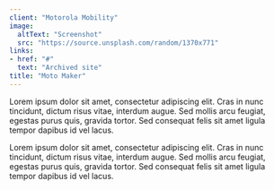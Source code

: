 ```yaml
---
client: "Motorola Mobility"
image:
  altText: "Screenshot"
  src: "https://source.unsplash.com/random/1370x771"
links:
- href: "#"
  text: "Archived site"
title: "Moto Maker"
---
```


Lorem ipsum dolor sit amet, consectetur adipiscing elit. Cras in nunc tincidunt, dictum risus vitae, interdum augue. Sed mollis arcu feugiat, egestas purus quis, gravida tortor. Sed consequat felis sit amet ligula tempor dapibus id vel lacus.

Lorem ipsum dolor sit amet, consectetur adipiscing elit. Cras in nunc tincidunt, dictum risus vitae, interdum augue. Sed mollis arcu feugiat, egestas purus quis, gravida tortor. Sed consequat felis sit amet ligula tempor dapibus id vel lacus.
